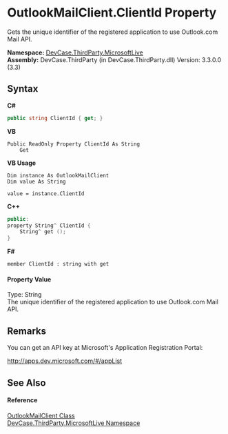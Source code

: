 # OutlookMailClient.ClientId Property 
 

Gets the unique identifier of the registered application to use Outlook.com Mail API.

**Namespace:**&nbsp;<a href="N_DevCase_ThirdParty_MicrosoftLive">DevCase.ThirdParty.MicrosoftLive</a><br />**Assembly:**&nbsp;DevCase.ThirdParty (in DevCase.ThirdParty.dll) Version: 3.3.0.0 (3.3)

## Syntax

**C#**<br />
``` C#
public string ClientId { get; }
```

**VB**<br />
``` VB
Public ReadOnly Property ClientId As String
	Get
```

**VB Usage**<br />
``` VB Usage
Dim instance As OutlookMailClient
Dim value As String

value = instance.ClientId

```

**C++**<br />
``` C++
public:
property String^ ClientId {
	String^ get ();
}
```

**F#**<br />
``` F#
member ClientId : string with get

```


#### Property Value
Type: String<br />The unique identifier of the registered application to use Outlook.com Mail API.

## Remarks
You can get an API key at Microsoft's Application Registration Portal: 

<a href="http://apps.dev.microsoft.com/#/appList" target="_blank">http://apps.dev.microsoft.com/#/appList</a>

## See Also


#### Reference
<a href="T_DevCase_ThirdParty_MicrosoftLive_OutlookMailClient">OutlookMailClient Class</a><br /><a href="N_DevCase_ThirdParty_MicrosoftLive">DevCase.ThirdParty.MicrosoftLive Namespace</a><br />